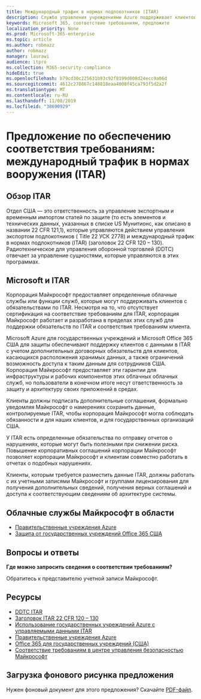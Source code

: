 ```yaml
---
title: Международный трафик в нормах подлокотников (ITAR)
description: Служба управления учреждениями Azure поддерживает клиентов, создающих международный трафик США в системах с поддержкой Регс.
keywords: Microsoft 365, соответствие требованиям, предложите
localization_priority: None
ms.prod: Microsoft-365-enterprise
ms.topic: article
ms.author: robmazz
author: robmazz
manager: laurawi
audience: itpro
ms.collection: M365-security-compliance
hideEdit: true
ms.openlocfilehash: b79cd30c225631b93c92f8199d008d24ecc9a06d
ms.sourcegitcommit: 4612c270867c148818eaa4008f45ca793f5d2a2f
ms.translationtype: MT
ms.contentlocale: ru-RU
ms.lasthandoff: 11/08/2019
ms.locfileid: "38690929"
---
```

# <a name="compliance-offering-international-traffic-in-arms-regulations-itar"></a>Предложение по обеспечению соответствия требованиям: международный трафик в нормах вооружения (ITAR)

## <a name="itar-overview"></a>Обзор ITAR

Отдел США — это ответственность за управление экспортным и временным импортом статей по защите (то есть элементов и технических данных, указанных в списке US Мунитионс, как описано в названии 22 CFR 121,1), которые управляются действием управления экспортом подлокотников ( Title 22 УСК 2778) и международный трафик в нормах подлокотников (ITAR) (заголовок 22 CFR 120 – 130). Радиотехническое для управления оборонной торговлей (DDTC) отвечает за управление сущностями, которые управляются в этих программах.

## <a name="microsoft-and-itar"></a>Microsoft и ITAR

Корпорация Майкрософт предоставляет определенные облачные службы или функции служб, которые могут поддерживать клиентов с обязательствами по ITAR. Несмотря на то, что отсутствует сертификация на соответствие требованиям для ITAR, корпорация Майкрософт работает и разработана в пределах этих служб для поддержки обязательств по ITAR и соответствия требованиям клиента.  
  
Microsoft Azure для государственных учреждений и Microsoft Office 365 США для защиты обеспечивают поддержку клиентов с данными в ITAR с учетом дополнительных договорных обязательств для клиентов, касающихся расположения хранимых данных, а также ограничений возможность доступа к таким данным для сотрудников США. Корпорация Майкрософт предоставляет эти гарантии для инфраструктуры и рабочих компонентов этих облачных облачных служб, но пользователи в конечном итоге несут ответственность за защиту и архитектуру своих приложений в средах.  
  
Клиенты должны подписать дополнительные соглашения, формально уведомляя Майкрософт о намерениях сохранить данные, контролируемые ITAR, чтобы корпорация Майкрософт могла соблюдать обязанности и для наших клиентов, и для государственных организаций США.  
  
У ITAR есть определенные обязательства по отправку отчетов о нарушениях, которые могут быть полезными при снижении риска. Повышение корпоративных соглашений корпорации Майкрософт позволяет корпорации Майкрософт и клиентам совместно работать в отчетах о подобных нарушениях.  
  
Клиенты, которым требуется разместить данные ITAR, должны работать с их учетными записями Майкрософт и группами лицензирования для получения дополнительных сведений, получения верных соглашений и доступа к соответствующим сведениям об архитектуре системы.

## <a name="microsoft-in-scope-cloud-services"></a>Облачные службы Майкрософт в области

- [Правительственные учреждения Azure](https://aka.ms/AzureCompliance)
- [Защита от государственных учреждений Office 365 США](https://go.microsoft.com/fwlink/p/?LinkID=2077751)

## <a name="frequently-asked-questions"></a>Вопросы и ответы

**Где можно запросить сведения о соответствии требованиям?**

Обратитесь к представителю учетной записи Майкрософт.

## <a name="resources"></a>Ресурсы

- [DDTC ITAR](https://www.pmddtc.state.gov/?id=ddtc_kb_article_page&sys_id=24d528fddbfc930044f9ff621f961987)
- [Заголовок ITAR 22 CFR 120 – 130](https://aka.ms/itar)
- [Использование государственных учреждений Azure с управляемыми данными ITAR](https://aka.ms/azure-itar-guide)
- [Правительственные учреждения Azure](https://azure.microsoft.com/features/gov/)
- [Office 365 для государственных учреждений (США)](https://products.office.com/government/office-365-web-services-for-government)
- [Соответствие требованиям в центре управления безопасностью Майкрософт](https://www.microsoft.com/trust-center/compliance/compliance-overview)

## <a name="download-the-offering-backgrounder"></a>Загрузка фонового рисунка предложения

Нужен фоновый документ для этого предложения? Скачайте [PDF-файл](https://download.microsoft.com/download/A/7/4/A74AFF71-6EAC-4CFD-A09B-51852E1A1200/ITAR-Compliance.pdf).
